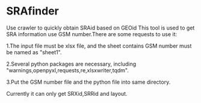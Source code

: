 # SRAfinder
Use crawler to quickly obtain SRAid based on GEOid
This tool is used to get SRA information use GSM number.There are some requests to use it:

1.The input file must be xlsx file, and the sheet contains GSM number must be named as "sheet1".

2.Several python packages are necessary, including "warnings,openpyxl,requests,re,xlsxwriter,tqdm".

3.Put the GSM number file and the python file into same directory.

Currently it can only get SRXid,SRRid and layout.

